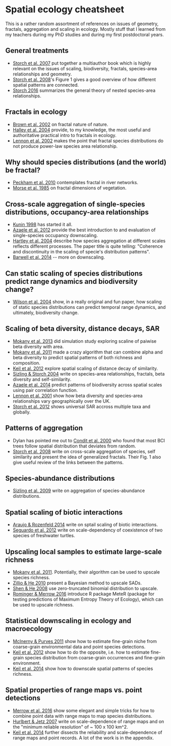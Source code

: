 # Spatial ecology cheatsheet

This is a rather random assortment of references on issues of geometry, fractals, aggregation and scaling in ecology. Mostly stuff that I learned from my teachers during my PhD studies and during my first postdoctoral years.

## General treatments

- [Storch et al. 2007](http://ebooks.cambridge.org/ebook.jsf?bid=CBO9780511814938) put together a multiauthor book which is highly relevant on the issues of scaling, biodiversity, fractals, species-area relationships and geometry.
- [Storch et al. 2008](http://www.cts.cuni.cz/~storch/publications/Storch_et_al_2008.pdf)'s Figure 1 gives a good overview of how different spatial patterns are connected.
- [Storch 2016](http://www.cts.cuni.cz/~storch/publications/Storch_2016_JVS_Nested_SAR.pdf) summarizes the general theory of nested species-area relationships.

## Fractals in ecology

- [Brown et al. 2002](http://www.fractal.org/Bewustzijns-Besturings-Model/Fractal-Nature.pdf) on fractal nature of nature.
- [Halley et al. 2004](http://www.uvm.edu/~pdodds/files/papers/others/2004/halley2004a.pdf) provide, to my knowledge, the most useful and authoritative practical intro to fractals in ecology.
- [Lennon et al. 2002](http://personal.victoria.ac.nz/stephen_hartley/pdfs/Lennon%20et%20al%2002%20OIKOS%20fractal%20SAR.PDF) makes the point that fractal species distributions do not produce power-law species area relationship. 

## Why should species distributions (and the world) be fractal?

- [Peckham et al. 2010](http://onlinelibrary.wiley.com/wol1/doi/10.1029/94WR03155/abstract) contemplates fractal in river networks.
- [Morse et al. 1985](http://www.nature.com/nature/journal/v314/n6013/pdf/314731a0.pdf) on fractal dimensions of vegetation.

## Cross-scale aggregation of single-species distributions, occupancy-area relationships

- [Kunin 1998](http://science.sciencemag.org/content/281/5382/1513.full-text.pdf+html) has started it all.
- [Azaele et al. 2012](https://www.researchgate.net/publication/225077957_Downscaling_species_occupancy_from_coarse_spatial_scales) provide the best introduction to and evaluation of single-species occupancy downscaling.
- [Hartley et al. 2004](http://rspb.royalsocietypublishing.org/content/271/1534/81) describe how species aggregation at different scales reflects different processes. The paper title is quite telling: "Coherence and discontinuity in the scaling of specie's distribution patterns".
- [Barwell et al. 2014](http://onlinelibrary.wiley.com/doi/10.1111/ddi.12203/full) -- more on downscaling.

## Can static scaling of species distributions predict range dynamics and biodiversity change?

- [Wilson et al. 2004](http://www.nature.com/nature/journal/v432/n7015/full/nature03031.html) show, in a really original and fun paper, how scaling of static species distributions can predict temporal range dynamics, and ultimately, biodiversity change.

## Scaling of beta diversity, distance decays, SAR

- [Mokany et al. 2013](http://onlinelibrary.wiley.com/doi/10.1111/jbi.12175/full) did simulation study exploring scaline of paiwise beta diversity with area.
- [Mokany et al. 2011](http://onlinelibrary.wiley.com/doi/10.1111/j.1461-0248.2011.01675.x/full) made a crazy algorithm that can combine alpha and beta diversity to predict spatial patterns of both richness and composition.
- [Keil et al. 2012](http://onlinelibrary.wiley.com/doi/10.1111/j.1365-2699.2012.02701.x/abstract) explore spatial scaling of distance decay of similarity.
- [Sizling & Storch 2004](http://www.cts.cuni.cz/~storch/publications/Sizling%20&%20Storch%202004.pdf) write on species-area relationships, fractals, beta diversity and self-similarity.
- [Azaele et al. 2014](http://onlinelibrary.wiley.com/doi/10.1111/2041-210X.12319/abstract) predict patterns of biodiversity across spatial scales using pair correlation function.
- [Lennon et al. 2001](http://onlinelibrary.wiley.com/doi/10.1046/j.0021-8790.2001.00563.x/pdf) show how beta diversity and species-area relationships vary geographically over the UK.
- [Storch et al. 2012](http://www.cts.cuni.cz/~storch/publications/Storch_et_al_2012_Nature_Universal_SAR_and_EAR.pdf) shows universal SAR accross multiple taxa and globally.

## Patterns of aggregation

- Dylan has pointed me out to [Condit et al. 2000](http://faculty.jsd.claremont.edu/dmcfarlane/bio176mcfarlane/pdf%20papers/Condit%20et%20al%202000.pdf) who found that most BCI trees follow spatial distribution that deviates from random.
- [Storch et al. 2008](http://www.cts.cuni.cz/~storch/publications/Storch_et_al_2008.pdf) write on cross-scale aggregation of species, self similarity and present the idea of generalized fractals. Their Fig. 1 also give useful review of the links between the patterns.
 
## Species-abundance distributions

- [Sizling et al. 2009](http://www.cts.cuni.cz/~storch/publications/Sizling_et_al_2009_PNAS.pdf) write on aggregation of species-abundance distributions.

## Spatial scaling of biotic interactions

- [Araujo & Rozenfeld 2014](http://onlinelibrary.wiley.com/doi/10.1111/j.1600-0587.2013.00643.x/full) write on sptail scaling of biotic interactions.
- [Seguardo et al. 2012](https://www.researchgate.net/publication/232273519_Patterns_of_coexistence_of_two_species_of_freshwater_turtles_are_affected_by_spatial_scale) write on scale-dependency of coexistence of two species of freshwater turtles.
 
## Upscaling local samples to estimate large-scale richness

- [Mokany et al. 2011](http://onlinelibrary.wiley.com/doi/10.1111/j.1461-0248.2011.01675.x/full). Potentially, their algorithm can be used to upscale species richness.
- [Zillio & He 2010](https://sites.ualberta.ca/~fhe/He-publications/Zillio_He.Oikos2010.pdf) present a Bayesian method to upscale SADs.
- [Shen & He 2008](https://sites.ualberta.ca/~fhe/He-publications/Shen_He.Ecology08.pdf) use zero-truncated binomial distribution to upscale.
- [Rominger & Merrow 2016](http://www.onlinelibrary.wiley.com/doi/10.1111/2041-210X.12625/abstract) introduce R package MeteR (package for testing predictions of Maximum Entropy Theory of Ecology), which can be used to upscale richness. 

## Statistical downscaling in ecology and macroecology

- [McInerny & Purves 2011](http://onlinelibrary.wiley.com/doi/10.1111/j.2041-210X.2010.00077.x/abstract) show how to estimate fine-grain niche from coarse-grain environmental data and point species detections.
- [Keil et al. 2012](http://onlinelibrary.wiley.com/doi/10.1111/j.2041-210x.2012.00264.x/full) show how to do the opposite, i.e. how to estimate fine-grain species distribution from coarse-grain occurrences and fine-grain environment.
- [Keil et al. 2014](http://onlinelibrary.wiley.com/doi/10.1890/13-0805.1/full) show how to downscale spatial patterns of species richness.

## Spatial properties of range maps vs. point detections
- [Merrow et al. 2016](http://onlinelibrary.wiley.com/doi/10.1111/geb.12539/abstract) show some elegant and simple tricks for how to combine point data with range maps to map species distributions.
- [Hurlbert & Jetz 2007](http://www.pnas.org/content/104/33/13384.full) write on scale-dependence of range maps and on the "minimum reliable resolution" of ~ 100 x 100 km^2.
- [Keil et al. 2014](http://onlinelibrary.wiley.com/doi/10.1111/ddi.12199/abstract) further dissects the reliability and scale-dependence of range maps and point records. A lot of the work is in the appendix.




